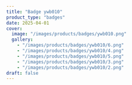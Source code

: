 ```yaml
---
title: "Badge ywb010"
product_type: "badges"
date: 2025-04-01
cover:
  image: "/images/products/badges/ywb010.png"
  gallery:
    - "/images/products/badges/ywb010/6.png"
    - "/images/products/badges/ywb010/4.png"
    - "/images/products/badges/ywb010/5.png"
    - "/images/products/badges/ywb010/3.png"
    - "/images/products/badges/ywb010/2.png"
draft: false
---
```

